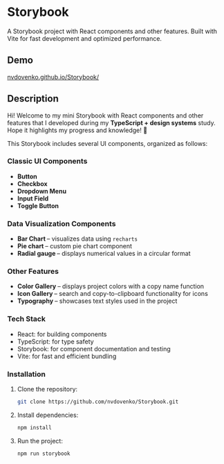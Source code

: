 # Storybook

A Storybook project with React components and other features. Built with Vite for fast development and optimized performance.

## Demo
<a href="https://nvdovenko.github.io/Storybook/"> nvdovenko.github.io/Storybook/</a>

## Description

Hi! Welcome to my mini Storybook with React components and other features that I developed during my **TypeScript + design systems** study. Hope it highlights my progress and knowledge! 🙂

This Storybook includes several UI components, organized as follows:

### Classic UI Components

- <b>Button</b>
- <b>Checkbox</b>
- <b>Dropdown Menu</b>
- <b>Input Field</b>
- <b>Toggle Button</b>

### Data Visualization Components

- <b>Bar Chart </b> – visualizes data using `recharts`
- <b>Pie chart </b> – custom pie chart component
- <b>Radial gauge </b> – displays numerical values in a circular format

### Other Features

- <b>Color Gallery </b> – displays project colors with a copy name function
- <b>Icon Gallery </b> – search and copy-to-clipboard functionality for icons
- <b>Typography </b> – showcases text styles used in the project

### Tech Stack

- React: for building components
- TypeScript: for type safety
- Storybook: for component documentation and testing
- Vite: for fast and efficient bundling

### Installation

1. Clone the repository:
   ```bash
   git clone https://github.com/nvdovenko/Storybook.git
   ```
2. Install dependencies:
   ```bash
   npm install
   ```
3. Run the project:
   ```bash
   npm run storybook
   ```

